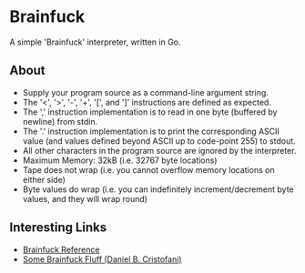 # Brainfuck

A simple 'Brainfuck' interpreter, written in Go.

## About

- Supply your program source as a command-line argument string.
- The '<', '>', '-', '+', '[', and ']' instructions are defined as expected.
- The ',' instruction implementation is to read in one byte (buffered by newline) from stdin.
- The '.' instruction implementation is to print the corresponding ASCII value (and values defined beyond ASCII up to code-point 255) to stdout.
- All other characters in the program source are ignored by the interpreter.
- Maximum Memory: 32kB (i.e. 32767 byte locations)
- Tape does not wrap (i.e. you cannot overflow memory locations on either side)
- Byte values do wrap (i.e. you can indefinitely increment/decrement byte values, and they will wrap round)

## Interesting Links

- [Brainfuck Reference](https://brainfuck.org/brainfuck.html)
- [Some Brainfuck Fluff (Daniel B. Cristofani)](https://brainfuck.org)


